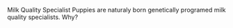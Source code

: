 Milk Quality Specialist
Puppies are naturaly born genetically programed milk quality specialists. Why? 
<!-- MQS.md EOF -->
